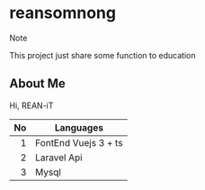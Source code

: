 # reansomnong
> [!NOTE]
> This project just share some function to education



## About Me

Hi, REAN-iT 

| No   | Languages |
|-----:|-----------|
|     1| FontEnd Vuejs 3 + ts|
|     2| Laravel Api    |
|     3| Mysql       |
